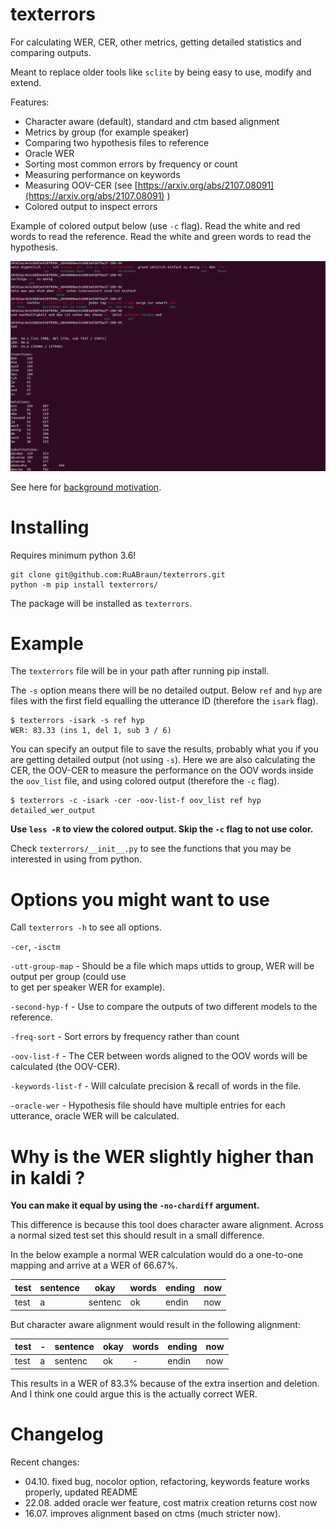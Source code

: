 
# texterrors  
  
For calculating WER, CER, other metrics, getting detailed statistics and comparing outputs. 

Meant to replace older tools like `sclite` by being easy to use, modify and extend.    
  
Features:
- Character aware (default), standard and ctm based alignment
- Metrics by group (for example speaker)
- Comparing two hypothesis files to reference
- Oracle WER
- Sorting most common errors by frequency or count
- Measuring performance on keywords
- Measuring OOV-CER (see [https://arxiv.org/abs/2107.08091](https://arxiv.org/abs/2107.08091) )
- Colored output to inspect errors

Example of colored output below (use `-c` flag). Read the white and red words to read the reference. Read the white and green words to read the hypothesis.  

![Example](docs/images/texterrors_example.png)   

See here for [background motivation](https://ruabraun.github.io/jekyll/update/2020/11/27/On-word-error-rates.html).  

  
# Installing  
Requires minimum python 3.6!  
```  
git clone git@github.com:RuABraun/texterrors.git  
python -m pip install texterrors/  
```  
The package will be installed as `texterrors`.  
  
# Example  
  
The `texterrors` file will be in your path after running pip install.  
  
The `-s` option means there will be no detailed output. Below `ref` and `hyp` are files with the first field equalling the utterance ID (therefore the `isark` flag).  
```  
$ texterrors -isark -s ref hyp  
WER: 83.33 (ins 1, del 1, sub 3 / 6)  
```  
  
You can specify an output file to save the results, probably what you if you are getting detailed output (not using `-s`). 
Here we are also calculating the CER, the OOV-CER to measure the performance on the OOV words inside the `oov_list` file, and using
colored output (therefore the `-c` flag).
```  
$ texterrors -c -isark -cer -oov-list-f oov_list ref hyp detailed_wer_output  
```  
**Use `less -R` to view the colored output. Skip the `-c` flag to not use color.**

Check `texterrors/__init__.py` to see the functions that you may be interested in using from python. 

# Options you might want to use
Call `texterrors -h` to see all options.  
  
`-cer`, `-isctm`

`-utt-group-map` - Should be a file which maps uttids to group, WER will be output per group (could use  
to get per speaker WER for example).  

`-second-hyp-f` - Use to compare the outputs of two different models to the reference.
  
`-freq-sort` - Sort errors by frequency rather than count
  
`-oov-list-f` - The CER between words aligned to the OOV words will be calculated (the OOV-CER).   
  
`-keywords-list-f` - Will calculate precision & recall of words in the file.

`-oracle-wer` - Hypothesis file should have multiple entries for each utterance, oracle WER will be calculated.
  
# Why is the WER slightly higher than in kaldi ?  
  
**You can make it equal by using the `-no-chardiff` argument.**  
  
This difference is because this tool does character aware alignment. Across a normal sized test set this should result in a small difference.   
  
In the below example a normal WER calculation would do a one-to-one mapping and arrive at a WER of 66.67\%.  
  
| test | sentence | okay    | words | ending | now |  
|------|----------|---------|-------|--------|-----|  
| test | a        | sentenc | ok    | endin  | now |  
  
But character aware alignment would result in the following alignment:  
  
| test | - | sentence | okay | words | ending | now |  
|------|---|----------|------|-------|--------|-----|  
| test | a | sentenc  | ok   | -     | endin  | now |  
  
This results in a WER of 83.3\% because of the extra insertion and deletion. And I think one could argue this is the actually correct WER.

# Changelog

Recent changes:  
  
- 04.10. fixed bug, nocolor option, refactoring, keywords feature works properly, updated README
- 22.08. added oracle wer feature, cost matrix creation returns cost now  
- 16.07. improves alignment based on ctms (much stricter now).  
